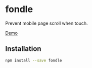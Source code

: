 # fondle
Prevent mobile page scroll when touch.

[Demo](https://codepen.io/xiaoshuang/pen/KZOgpW)

## Installation

```sh
npm install --save fondle
```
